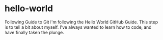 # hello-world
Following Guide to Git
I'm following the Hello World GitHub Guide. This step is to tell a bit about myself. I've always wanted to learn how to code, and have finally taken the plunge.
